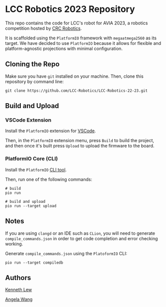 # LCC Robotics 2023 Repository

This repo contains the code for LCC's robot for AVIA 2023, a robotics competition hosted by [CRC Robotics](https://robo-crc.ca/). 

It is scaffolded using the `PlatformIO` framework with `megaatmega2560` as its target. We have decided to use `PlatformIO` because it allows for flexible and platform-agnostic projections with minimal configuration. 

## Cloning the Repo 

Make sure you have `git` installed on your machine. Then, clone this repository by command line:

```shell
git clone https://github.com/LCC-Robotics/LCC-Robotics-22-23.git
```

## Build and Upload

### VSCode Extension

Install the `PlatformIO` extension for [VSCode](https://marketplace.visualstudio.com/items?itemName=platformio.platformio-ide). 

Then, in the `PlatformIO` extension menu, press `Build` to build the project, and then once it's built press `Upload` to upload the firmware to the board.

### PlatformIO Core (CLI)

Install the `PlatformIO` [CLI tool](https://docs.platformio.org/en/stable/core/index.html).

Then, run one of the following commands:

```shell
# build
pio run

# build and upload
pio run --target upload
```

## Notes

If you are using `clangd` or an IDE such as `CLion`, you will need to generate `compile_commands.json` in order to get code completion and error checking working.

Generate `compile_commands.json` using the `PlatoformIO` CLI:

```shell
pio run --target compiledb
```

## Authors

[Kenneth Lew](https://github.com/lew1101)

[Angela Wang](https://github.com/A-Blve)

